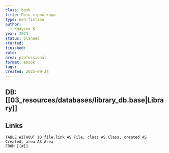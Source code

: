 ```yaml
---
class: book
title: Пять строк кода
type: non-fiction
author:
  - Клаусен К.
year: 2023
status: planned
started:
finished:
rate:
area: professional
format: ebook
tags:
created: 2025-09-24
---
```

## DB: [[03_resources/databases/library_db.base|Library]]

## Links

```dataview
TABLE WITHOUT ID file.link AS File, class AS Class, created AS Created, area AS Area
FROM [[#]]
````